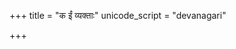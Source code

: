 +++
title = "क ईं व्यक्ताः"
unicode_script = "devanagari"

+++
<div class="js_include" url="/vedAH_sAma/paravastu-saama/devaH/marutaH/ka-IM-vyaktAH/"  newLevelForH1="1" includeTitle="true"> </div>